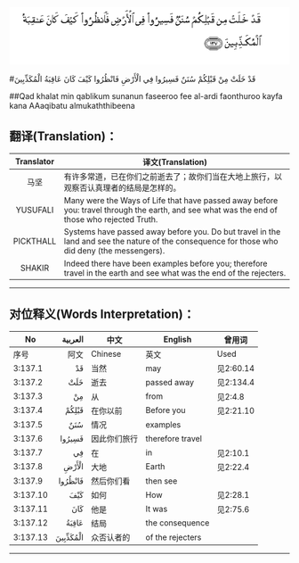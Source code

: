![003:137](images/003_137.gif)

#قَدْ خَلَتْ مِنْ قَبْلِكُمْ سُنَنٌ فَسِيرُوا فِي الْأَرْضِ فَانْظُرُوا كَيْفَ كَانَ عَاقِبَةُ الْمُكَذِّبِينَ 

##Qad khalat min qablikum sunanun faseeroo fee al-ardi faonthuroo kayfa kana AAaqibatu almukaththibeena 

## 翻译(Translation)：

| Translator | 译文(Translation)                                            |
| :--------: | ------------------------------------------------------------ |
|    马坚    | 有许多常道，已在你们之前逝去了；故你们当在大地上旅行，以观察否认真理者的结局是怎样的。 |
|  YUSUFALI  | Many were the Ways of Life that have passed away before you: travel through the earth, and see what was the end of those who rejected Truth. |
| PICKTHALL  | Systems have passed away before you. Do but travel in the land and see the nature of the consequence for those who did deny (the messengers). |
|   SHAKIR   | Indeed there have been examples before you; therefore travel in the earth and see what was the end of the rejecters. |

---

## 对位释义(Words Interpretation)：

| No   | العربية | 中文    | English | 曾用词 |
| ---- | ------: | ------- | ------- | ------ |
| 序号 |    阿文 | Chinese | 英文    | Used   |
| 3:137.1  | قَدْ       | 当然         | may              | 见2:60.14 |
| 3:137.2  | خَلَتْ      | 逝去         | passed away      | 见2:134.4 |
| 3:137.3  | مِنْ       | 从           | from             | 见2:4.8   |
| 3:137.4  | قَبْلِكُمْ    | 在你以前     | Before you       | 见2:21.10 |
| 3:137.5  | سُنَنٌ      | 情况         | examples         |           |
| 3:137.6  | فَسِيرُوا   | 因此你们旅行 | therefore travel |           |
| 3:137.7  | فِي       | 在           | in               | 见2:10.1  |
| 3:137.8  | الْأَرْضِ    | 大地         | Earth            | 见2:22.4  |
| 3:137.9  | فَانْظُرُوا  | 然后你们看   | then see         |           |
| 3:137.10 | كَيْفَ      | 如何         | How              | 见2:28.1  |
| 3:137.11 | كَانَ      | 他是         | It was           | 见2:75.6  |
| 3:137.12 | عَاقِبَةُ    | 结局         | the consequence  |           |
| 3:137.13 | الْمُكَذِّبِينَ | 众否认者的   | of the rejecters |           |

---
